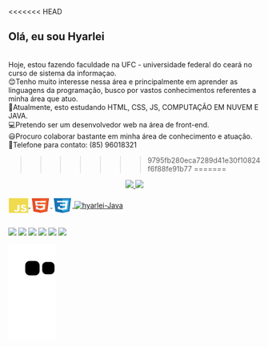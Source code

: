 <<<<<<< HEAD
## Olá, eu sou Hyarlei
<br>Hoje, estou fazendo faculdade na UFC - universidade federal do ceará no curso de sistema da informaçao.
<br>😊Tenho muito interesse nessa área e principalmente em aprender as linguagens da programação, busco por vastos conhecimentos referentes a minha área que atuo.
<br>🌱Atualmente, esto estudando HTML, CSS, JS, COMPUTAÇÃO EM NUVEM E JAVA.
<br>💻Pretendo ser um desenvolvedor web na área de front-end.
<br>😃Procuro colaborar bastante em minha área de conhecimento e atuação.
<br>📱Telefone para contato: (85) 96018321</br>
>>>>>>> 9795fb280eca7289d41e30f10824f6f88fe91b77
=======




<div align="center">
  <a href="https://github.com/hyarlei/hyarlei">
  <img height="180em" src="https://github-readme-stats.vercel.app/api?username=hyarlei&show_icons=true&theme=dracula&include_all_commits=true&count_private=true"/>
  <img height="180em" src="https://github-readme-stats.vercel.app/api/top-langs/?username=hyarlei&layout=compact&langs_count=7&theme=dracula"/>
</div>
<div style="display: inline_block"><br>
  <img align="center" alt="hyarlei-Js" height="30" width="40" src="https://raw.githubusercontent.com/devicons/devicon/master/icons/javascript/javascript-plain.svg">
  <img align="center" alt="hyarlei-HTML" height="30" width="40" src="https://raw.githubusercontent.com/devicons/devicon/master/icons/html5/html5-original.svg">
  <img align="center" alt="hyarlei-CSS" height="30" width="40" src="https://raw.githubusercontent.com/devicons/devicon/master/icons/css3/css3-original.svg">
  <img align="center" alt="hyarlei-Java" height="30" width="40" src="https://cdn.jsdelivr.net/gh/devicons/devicon/icons/adonisjs/adonisjs-original.svg" >
</div>
  
  ##
 
<div> 
   <a href="https://telegram.com/hyarlei" target="_blank"><img src="https://img.shields.io/badge/Telegram-2CA5E0?style=for-the-badge&logo=telegram&logoColor=white" target="_blank"></a>
   <a href="https://whatsapp.com/~hyarlei" target="_blank"><img src="https://img.shields.io/badge/WhatsApp-25D366?style=for-the-badge&logo=whatsapp&logoColor=white" target="_blank"></a>
  <a href="https://instagram.com/_hyarleisilva" target="_blank"><img src="https://img.shields.io/badge/-Instagram-%23E4405F?style=for-the-badge&logo=instagram&logoColor=white" target="_blank"></a>
 <a href="https://discord.gg/pDbY76q8Qf" target="_blank"><img src="https://img.shields.io/badge/Discord-7289DA?style=for-the-badge&logo=discord&logoColor=white" target="_blank"></a> 
  <a href = "hyarleysf@gmail.com"><img src="https://img.shields.io/badge/Gmail-D14836?style=for-the-badge&logo=gmail&logoColor=white" target="_blank"></a>
  <a href="https://www.linkedin.com/in/hyarley-silva-freitas-b279b5250" target="_blank"><img src="https://img.shields.io/badge/-LinkedIn-%230077B5?style=for-the-badge&logo=linkedin&logoColor=white" target="_blank"></a> 

  ![Snake animation](https://github.com/rafaballerini/rafaballerini/blob/output/github-contribution-grid-snake.svg)
 
</div>
